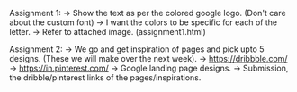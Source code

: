 Assignment 1: -> Show the text as per the colored google logo. 
(Don't care about the custom font) -> I want the colors to be specific for each of the letter. -> 
Refer to attached image. (assignment1.html)

Assignment 2: -> We go and get inspiration of pages and pick upto 5 designs. 
(These we will make over the next week). -> https://dribbble.com/ -> https://in.pinterest.com/ 
-> Google landing page designs.
-> Submission, the dribble/pinterest links of the pages/inspirations.
